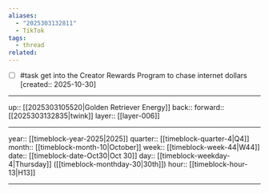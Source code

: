 ```yaml
---
aliases:
  - "2025303132811"
  - TikTok
tags:
  - thread
related:
---
```


- [ ] #task get into the Creator Rewards Program to chase internet dollars  [created:: 2025-10-30]

***

up:: [[2025303105520|Golden Retriever Energy]]
back:: 
forward:: [[2025303132835|twink]]
layer:: [[layer-006]]

***

year:: [[timeblock-year-2025|2025]]
quarter:: [[timeblock-quarter-4|Q4]]
month:: [[timeblock-month-10|October]]
week:: [[timeblock-week-44|W44]]
date:: [[timeblock-date-Oct30|Oct 30]]
day:: [[timeblock-weekday-4|Thursday]] ([[timeblock-monthday-30|30th]])
hour:: [[timeblock-hour-13|H13]]

***
